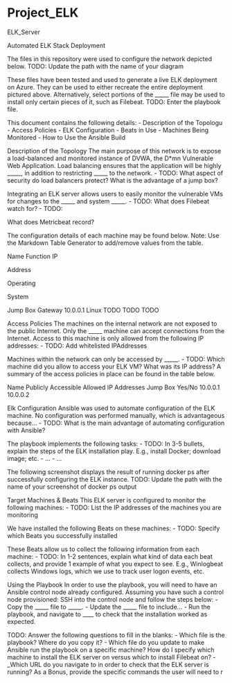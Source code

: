 # Project_ELK
ELK_Server 

Automated ELK Stack Deployment

The files in this repository were used to configure the network depicted below.
TODO: Update the path with the name of your diagram

These files have been tested and used to generate a live ELK deployment on Azure. They can be used to either recreate the entire deployment pictured above.
Alternatively, select portions of the _____ file may be used to install only certain pieces of it, such as Filebeat.
TODO: Enter the playbook file.

This document contains the following details: - Description of the Topologu - Access Policies - ELK Configuration - Beats in Use - Machines Being Monitored - How to
Use the Ansible Build

Description of the Topology
The main purpose of this network is to expose a load-balanced and monitored instance of DVWA, the D*mn Vulnerable Web Application.
Load balancing ensures that the application will be highly _____, in addition to restricting _____ to the network. - TODO: What aspect of security do load balancers
protect? What is the advantage of a jump box?

Integrating an ELK server allows users to easily monitor the vulnerable VMs for changes to the _____ and system _____. - TODO: What does Filebeat watch for? - TODO:

What does Metricbeat record?

The configuration details of each machine may be found below. Note: Use the Markdown Table Generator to add/remove values from the table.

Name Function IP

Address

Operating

System

Jump Box Gateway 10.0.0.1 Linux
TODO
TODO
TODO

Access Policies
The machines on the internal network are not exposed to the public Internet.
Only the _____ machine can accept connections from the Internet. Access to this machine is only allowed from the following IP addresses: - TODO: Add whitelisted IPAddresses

Machines within the network can only be accessed by _____. - TODO: Which machine did you allow to access your ELK VM? What was its IP address?
A summary of the access policies in place can be found in the table below.

Name Publicly Accessible Allowed IP Addresses
Jump Box Yes/No 10.0.0.1 10.0.0.2

Elk Configuration
Ansible was used to automate configuration of the ELK machine. No configuration was performed manually, which is advantageous because... - TODO: 
What is the main advantage of automating configuration with Ansible?

The playbook implements the following tasks: - TODO: In 3-5 bullets, explain the steps of the ELK installation play. E.g., install Docker; download image; etc. - ... - ...

The following screenshot displays the result of running docker ps after successfully configuring the ELK instance.
TODO: Update the path with the name of your screenshot of docker ps output

Target Machines & Beats
This ELK server is configured to monitor the following machines: - TODO: List the IP addresses of the machines you are monitoring

We have installed the following Beats on these machines: - TODO: Specify which Beats you successfully installed

These Beats allow us to collect the following information from each machine: - TODO: In 1-2 sentences, explain what kind of data each beat collects, and provide 1 example of what you expect to see. E.g., Winlogbeat collects Windows logs, which we use to track user logon events, etc.

Using the Playbook
In order to use the playbook, you will need to have an Ansible control node already configured. Assuming you have such a control node provisioned:
SSH into the control node and follow the steps below: - Copy the _____ file to _____. - Update the _____ file to include... - Run the playbook, and navigate to ____ to check that the installation worked as expected.

TODO: Answer the following questions to fill in the blanks: - Which file is the playbook? Where do you copy it? - Which file do you update to make Ansible run the playbook on a specific machine? How do I specify which machine to install the ELK server on versus which to install Filebeat on? - _Which URL do you navigate to in order to check that the ELK server is running?
As a Bonus, provide the specific commands the user will need to r